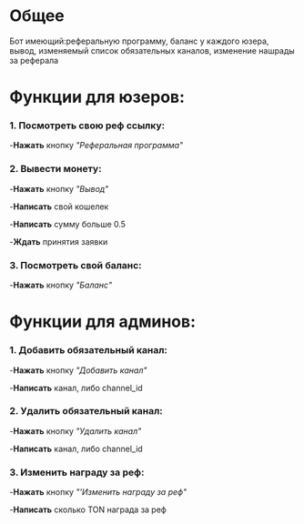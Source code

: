 # Общее
Бот имеющий:реферальную программу, баланс у каждого юзера, вывод, изменяемый список обязательных каналов, изменение нашрады за реферала

# Функции для юзеров:
### 1. Посмотреть свою реф ссылку:
-**Нажать** кнопку _"Реферальная программа"_

### 2. Вывести монету:
-**Нажать** кнопку _"Вывод"_

-**Написать** свой кошелек

-**Написать** сумму больше 0.5

-**Ждать** принятия заявки

### 3. Посмотреть свой баланс:
-**Нажать** кнопку _"Баланс"_

# Функции для админов:
### 1. Добавить обязательный канал:
-**Нажать** кнопку _"Добавить канал"_

-**Написать** канал, либо channel_id
   
### 2. Удалить обязательный канал:
-**Нажать** кнопку _"Удалить канал"_

-**Написать** канал, либо channel_id

### 3. Изменить награду за реф:
-**Нажать** кнопку _"'Изменить награду за реф"_

-**Написать** сколько TON награда за реф







